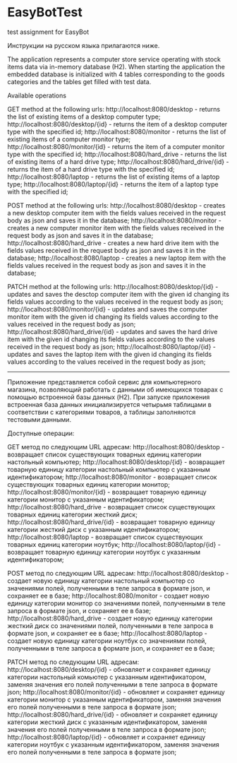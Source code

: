 # EasyBotTest
test assignment for EasyBot

Инструкции на русском языка прилагаются ниже.

The application represents a computer store service operating with stock items data via in-memory database (H2).
When starting the application the embedded database is initialized with 4 tables corresponding to the goods categories and the tables get filled with test data.

Available operations

GET method at the following urls: 
http://localhost:8080/desktop - returns the list of existing items of a desktop computer type;
http://localhost:8080/desktop/{id} - returns the item of a desktop computer type with the specified id;
http://localhost:8080/monitor - returns the list of existing items of a computer monitor type;
http://localhost:8080/monitor/{id} - returns the item of a computer monitor type with the specified id;
http://localhost:8080/hard_drive - returns the list of existing items of a hard drive type;
http://localhost:8080/hard_drive/{id} - returns the item of a hard drive type with the specified id;
http://localhost:8080/laptop - returns the list of existing items of a laptop type;
http://localhost:8080/laptop/{id} - returns the item of a laptop type with the specified id;

POST method at the following urls:
http://localhost:8080/desktop - creates a new desktop computer item with the fields values received in the request body as json and saves it in the database;
http://localhost:8080/monitor - creates a new computer monitor item with the fields values received in the request body as json and saves it in the database;
http://localhost:8080/hard_drive - creates a new hard drive item with the fields values received in the request body as json and saves it in the database;
http://localhost:8080/laptop - creates a new laptop item with the fields values received in the request body as json and saves it in the database;

PATCH method at the following urls:
http://localhost:8080/desktop/{id} - updates and saves the desctop computer item with the given id changing its fields values according to the values received in the request body as json;
http://localhost:8080/monitor/{id} - updates and saves the computer monitor item with the given id changing its fields values according to the values received in the request body as json;
http://localhost:8080/hard_drive/{id} - updates and saves the hard drive item with the given id changing its fields values according to the values received in the request body as json;
http://localhost:8080/laptop/{id} - updates and saves the laptop item with the given id changing its fields values according to the values received in the request body as json;

---

Приложение представляется собой сервис для компьютерного магазина, позволяющий работать с данными об имеющихся товарах с помощью встроенной базы данных (H2).
При запуске приложения встроенная база данных инициализируется четырьмя таблицами в соответствии с категориями товаров, а таблицы заполняются тестовыми данными.

Доступные операции:

GET метод по следующим URL адресам:
http://localhost:8080/desktop - возвращает список существующих товарных единиц категории настольный компьютер;
http://localhost:8080/desktop/{id} - возвращает товарную единицу категории настольный компьютер с указанным идентификатором;
http://localhost:8080/monitor - возвращает список существующих товарных единиц категории монитор;
http://localhost:8080/monitor/{id} - возвращает товарную единицу категории монитор с указанным идентификатором;
http://localhost:8080/hard_drive - возвращает список существующих товарных единиц категории жесткий диск;
http://localhost:8080/hard_drive/{id} - возвращает товарную единицу категории жесткий диск с указанным идентификатором;
http://localhost:8080/laptop - возвращает список существующих товарных единиц категории ноутбук;
http://localhost:8080/laptop/{id} - возвращает товарную единицу категории ноутбук с указанным идентификатором;

POST метод по следующим URL адресам:
http://localhost:8080/desktop - создает новую единицу категории настольный компьютер со значениями полей, полученными в теле запроса в формате json, и сохраняет ее в базе;
http://localhost:8080/monitor - создает новую единицу категории монитор со значениями полей, полученными в теле запроса в формате json, и сохраняет ее в базе;
http://localhost:8080/hard_drive - создает новую единицу категории жесткий диск со значениями полей, полученными в теле запроса в формате json, и сохраняет ее в базе;
http://localhost:8080/laptop - создает новую единицу категории ноутбук со значениями полей, полученными в теле запроса в формате json, и сохраняет ее в базе;

PATCH метод по следующим URL адресам:
http://localhost:8080/desktop/{id} - обновляет и сохраняет единицу категории настольный комьютер с указанным идентификатором, заменяя значения его полей полученными в теле запроса в формате json;
http://localhost:8080/monitor/{id} - обновляет и сохраняет единицу категории монитор с указанным идентификатором, заменяя значения его полей полученными в теле запроса в формате json;
http://localhost:8080/hard_drive/{id} - обновляет и сохраняет единицу категории жесткий диск с указанным идентификатором, заменяя значения его полей полученными в теле запроса в формате json;
http://localhost:8080/laptop/{id} - обновляет и сохраняет единицу категории ноутбук с указанным идентификатором, заменяя значения его полей полученными в теле запроса в формате json;

